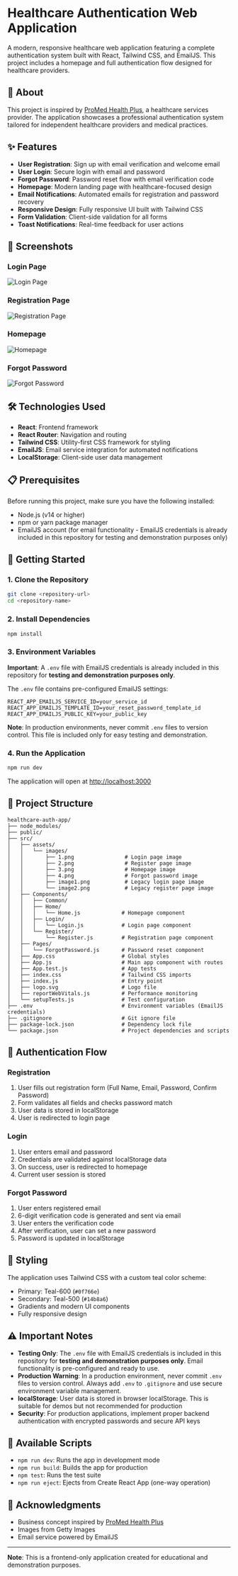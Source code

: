 # Healthcare Authentication Web Application

A modern, responsive healthcare web application featuring a complete authentication system built with React, Tailwind CSS, and EmailJS. This project includes a homepage and full authentication flow designed for healthcare providers.

## 🏥 About

This project is inspired by [ProMed Health Plus](https://promedhealthplus.com), a healthcare services provider. The application showcases a professional authentication system tailored for independent healthcare providers and medical practices.

## ✨ Features

- **User Registration**: Sign up with email verification and welcome email
- **User Login**: Secure login with email and password
- **Forgot Password**: Password reset flow with email verification code
- **Homepage**: Modern landing page with healthcare-focused design
- **Email Notifications**: Automated emails for registration and password recovery
- **Responsive Design**: Fully responsive UI built with Tailwind CSS
- **Form Validation**: Client-side validation for all forms
- **Toast Notifications**: Real-time feedback for user actions

## 📸 Screenshots

### Login Page
![Login Page](./src/assets/images/1.png)

### Registration Page
![Registration Page](./src/assets/images/2.png)

### Homepage
![Homepage](./src/assets/images/3.png)

### Forgot Password
![Forgot Password](./src/assets/images/4.png)

## 🛠️ Technologies Used

- **React**: Frontend framework
- **React Router**: Navigation and routing
- **Tailwind CSS**: Utility-first CSS framework for styling
- **EmailJS**: Email service integration for automated notifications
- **LocalStorage**: Client-side user data management

## 📋 Prerequisites

Before running this project, make sure you have the following installed:

- Node.js (v14 or higher)
- npm or yarn package manager
- EmailJS account (for email functionality - EmailJS credentials is already included in this repository for testing and demonstration purposes only)

## 🚀 Getting Started

### 1. Clone the Repository

```bash
git clone <repository-url>
cd <repository-name>
```

### 2. Install Dependencies

```bash
npm install
```

### 3. Environment Variables

**Important**: A `.env` file with EmailJS credentials is already included in this repository for **testing and demonstration purposes only**. 

The `.env` file contains pre-configured EmailJS settings:

```env
REACT_APP_EMAILJS_SERVICE_ID=your_service_id
REACT_APP_EMAILJS_TEMPLATE_ID=your_reset_password_template_id
REACT_APP_EMAILJS_PUBLIC_KEY=your_public_key
```

**Note**: In production environments, never commit `.env` files to version control. This file is included only for easy testing and demonstration.

### 4. Run the Application

```bash
npm run dev
```

The application will open at [http://localhost:3000](http://localhost:3000)

## 📁 Project Structure

```
healthcare-auth-app/
├── node_modules/
├── public/
├── src/
│   ├── assets/
│   │   └── images/
│   │       ├── 1.png                # Login page image
│   │       ├── 2.png                # Register page image
│   │       ├── 3.png                # Homepage image
│   │       ├── 4.png                # Forgot password image
│   │       ├── image1.png           # Legacy login page image
│   │       └── image2.png           # Legacy register page image
│   ├── Components/
│   │   ├── Common/
│   │   ├── Home/
│   │   │   └── Home.js             # Homepage component
│   │   ├── Login/
│   │   │   └── Login.js            # Login page component
│   │   └── Register/
│   │       └── Register.js         # Registration page component
│   ├── Pages/
│   │   └── ForgotPassword.js       # Password reset component
│   ├── App.css                     # Global styles
│   ├── App.js                      # Main app component with routes
│   ├── App.test.js                 # App tests
│   ├── index.css                   # Tailwind CSS imports
│   ├── index.js                    # Entry point
│   ├── logo.svg                    # Logo file
│   ├── reportWebVitals.js          # Performance monitoring
│   └── setupTests.js               # Test configuration
├── .env                            # Environment variables (EmailJS credentials)
├── .gitignore                      # Git ignore file
├── package-lock.json               # Dependency lock file
└── package.json                    # Project dependencies and scripts
```

## 🔐 Authentication Flow

### Registration
1. User fills out registration form (Full Name, Email, Password, Confirm Password)
2. Form validates all fields and checks password match
3. User data is stored in localStorage
4. User is redirected to login page

### Login
1. User enters email and password
2. Credentials are validated against localStorage data
3. On success, user is redirected to homepage
4. Current user session is stored

### Forgot Password
1. User enters registered email
2. 6-digit verification code is generated and sent via email
3. User enters the verification code
4. After verification, user can set a new password
5. Password is updated in localStorage

## 🎨 Styling

The application uses Tailwind CSS with a custom teal color scheme:
- Primary: Teal-600 (`#0f766e`)
- Secondary: Teal-500 (`#14b8a6`)
- Gradients and modern UI components
- Fully responsive design

## ⚠️ Important Notes

- **Testing Only**: The `.env` file with EmailJS credentials is included in this repository for **testing and demonstration purposes only**. Email functionality is pre-configured and ready to use.
- **Production Warning**: In a production environment, never commit `.env` files to version control. Always add `.env` to `.gitignore` and use secure environment variable management.
- **localStorage**: User data is stored in browser localStorage. This is suitable for demos but not recommended for production
- **Security**: For production applications, implement proper backend authentication with encrypted passwords and secure API keys

## 🔧 Available Scripts

- `npm run dev`: Runs the app in development mode
- `npm run build`: Builds the app for production
- `npm test`: Runs the test suite
- `npm run eject`: Ejects from Create React App (one-way operation)

## 🙏 Acknowledgments

- Business concept inspired by [ProMed Health Plus](https://promedhealthplus.com)
- Images from Getty Images 
- Email service powered by EmailJS

---

**Note**: This is a frontend-only application created for educational and demonstration purposes.
